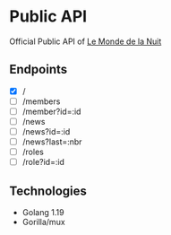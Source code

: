 # Public API

Official Public API of [Le Monde de la Nuit](https://discord.gg/9KCJuEYUx2)

## Endpoints

- [x] /
- [ ] /members
- [ ] /member?id=:id
- [ ] /news
- [ ] /news?id=:id
- [ ] /news?last=:nbr
- [ ] /roles
- [ ] /role?id=:id

## Technologies

- Golang 1.19
- Gorilla/mux
